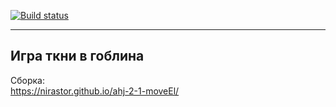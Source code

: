 [![Build status](https://ci.appveyor.com/api/projects/status/4p1p5lmb1vqxrkqb?svg=true)](https://ci.appveyor.com/project/nirastor/ahj-3-1-goblingame)
***

## Игра ткни в гоблина

Сборка:  
https://nirastor.github.io/ahj-2-1-moveEl/